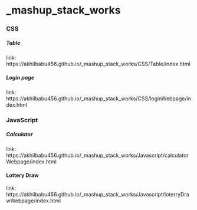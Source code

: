 # _mashup_stack_works

<h3>CSS</h3>
<h5>Table</h5>
link: https://akhilbabu456.github.io/_mashup_stack_works/CSS/Table/index.html
<h5>Login page</h5>
link: https://akhilbabu456.github.io/_mashup_stack_works/CSS/loginWebpage/index.html 
<h3>JavaScript</h3>
<h5>Calculator</h5>
link: https://akhilbabu456.github.io/_mashup_stack_works/Javascript/calculatorWebpage/index.html
<h4>Lottery Draw</h4>
link: https://akhilbabu456.github.io/_mashup_stack_works/Javascript/loterryDrawWebpage/index.html 
